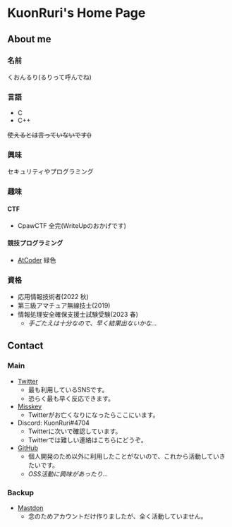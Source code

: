 # KuonRuri's Home Page  
## About me  
### 名前  
くおんるり(るりって呼んでね)  
### 言語  

- C  
- C++  

~~使えるとは言っていないです()~~  
### 興味  
セキュリティやプログラミング  
### 趣味  
#### CTF  

- CpawCTF 全完(WriteUpのおかげです)  
    
#### 競技プログラミング  

- [AtCoder](https://atcoder.jp/users/kuonruri) 緑色  
    
### 資格  

- 応用情報技術者(2022 秋)  
- 第三級アマチュア無線技士(2019)  
- 情報処理安全確保支援士試験受験(2023 春)  
  - _手ごたえは十分なので、早く結果出ないかな..._  

## Contact  
### Main  

- [Twitter](https://twitter.com/KuonRuri)  
  - 最も利用しているSNSです。  
  - 恐らく最も早く反応できます。  
- [Misskey](https://misskey.io/@KuonRuri)  
  - Twitterがお亡くなりになったらここにいます。
- Discord: KuonRuri#4704  
  - Twitterに次いで確認しています。  
  - Twitterでは難しい連絡はこちらにどうぞ。  
- [GitHub](https://github.com/KuonRuri)   
  - 個人開発のため以外に利用したことがないので、これから活動していきたいです。  
  - _OSS活動に興味があったり..._  
  
### Backup  

- [Mastdon](https://mstdn.jp/web/@KuonRuri)  
  - 念のためアカウントだけ作りましたが、全く活動していません。

